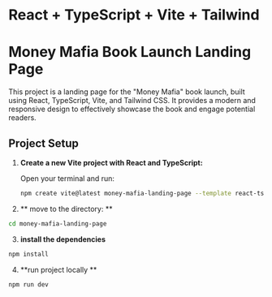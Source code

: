 # React + TypeScript + Vite + Tailwind

# Money Mafia Book Launch Landing Page

This project is a landing page for the "Money Mafia" book launch, built using React, TypeScript, Vite, and Tailwind CSS. It provides a modern and responsive design to effectively showcase the book and engage potential readers.

## Project Setup

1. **Create a new Vite project with React and TypeScript:**

   Open your terminal and run:

   ```bash
   npm create vite@latest money-mafia-landing-page --template react-ts
   ```

2. ** move to the directory: **
```bash
cd money-mafia-landing-page
```

3. **install the dependencies**
```bash
npm install
```
4. **run project locally **
```bash
npm run dev
```
